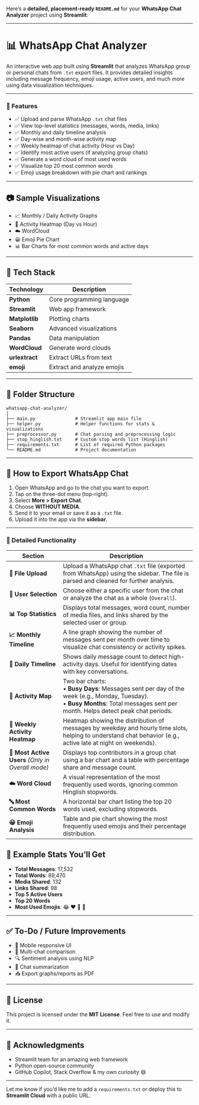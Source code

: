 Here’s a **detailed, placement-ready `README.md`** for your **WhatsApp Chat Analyzer** project using **Streamlit**:

---

# 📊 WhatsApp Chat Analyzer

An interactive web app built using **Streamlit** that analyzes WhatsApp group or personal chats from `.txt` export files. It provides detailed insights including message frequency, emoji usage, active users, and much more using data visualization techniques.

---

### 📌 Features

- ✅ Upload and parse WhatsApp `.txt` chat files  
- ✅ View top-level statistics (messages, words, media, links)  
- ✅ Monthly and daily timeline analysis  
- ✅ Day-wise and month-wise activity map  
- ✅ Weekly heatmap of chat activity (Hour vs Day)  
- ✅ Identify most active users (if analyzing group chats)  
- ✅ Generate a word cloud of most used words  
- ✅ Visualize top 20 most common words  
- ✅ Emoji usage breakdown with pie chart and rankings


---

## 📷 Sample Visualizations

* 📈 Monthly / Daily Activity Graphs
* 📅 Activity Heatmap (Day vs Hour)
* ☁️ WordCloud
* 😀 Emoji Pie Chart
* 📊 Bar Charts for most common words and active days

---

## 🔧 Tech Stack

| Technology     | Description                |
| -------------- | -------------------------- |
| **Python**     | Core programming language  |
| **Streamlit**  | Web app framework          |
| **Matplotlib** | Plotting charts            |
| **Seaborn**    | Advanced visualizations    |
| **Pandas**     | Data manipulation          |
| **WordCloud**  | Generate word clouds       |
| **urlextract** | Extract URLs from text     |
| **emoji**      | Extract and analyze emojis |

---

## 📂 Folder Structure

```plaintext
whatsapp-chat-analyzer/
│
├── main.py               # Streamlit app main file
├── helper.py             # Helper functions for stats & visualizations
├── preprocessor.py       # Chat parsing and preprocessing logic
├── stop_hinglish.txt     # Custom stop words list (Hinglish)
├── requirements.txt      # List of required Python packages
└── README.md             # Project documentation
```
---

## 📁 How to Export WhatsApp Chat

1. Open WhatsApp and go to the chat you want to export.
2. Tap on the three-dot menu (top-right).
3. Select **More > Export Chat**.
4. Choose **WITHOUT MEDIA**.
5. Send it to your email or save it as a `.txt` file.
6. Upload it into the app via the **sidebar**.

---
### 🧩 Detailed Functionality

| Section | Description |
|---------|-------------|
| **📁 File Upload** | Upload a WhatsApp chat `.txt` file (exported from WhatsApp) using the sidebar. The file is parsed and cleaned for further analysis. |
| **👤 User Selection** | Choose either a specific user from the chat or analyze the chat as a whole (`Overall`). |
| **📊 Top Statistics** | Displays total messages, word count, number of media files, and links shared by the selected user or group. |
| **📈 Monthly Timeline** | A line graph showing the number of messages sent per month over time to visualize chat consistency or activity spikes. |
| **📅 Daily Timeline** | Shows daily message count to detect high-activity days. Useful for identifying dates with key conversations. |
| **📆 Activity Map** | Two bar charts:<br>• **Busy Days**: Messages sent per day of the week (e.g., Monday, Tuesday).<br>• **Busy Months**: Total messages sent per month. Helps detect peak chat periods. |
| **🧭 Weekly Activity Heatmap** | Heatmap showing the distribution of messages by weekday and hourly time slots, helping to understand chat behavior (e.g., active late at night on weekends). |
| **🙋 Most Active Users** *(Only in Overall mode)* | Displays top contributors in a group chat using a bar chart and a table with percentage share and message count. |
| **☁️ Word Cloud** | A visual representation of the most frequently used words, ignoring common Hinglish stopwords. |
| **🔤 Most Common Words** | A horizontal bar chart listing the top 20 words used, excluding stopwords. |
| **😀 Emoji Analysis** | Table and pie chart showing the most frequently used emojis and their percentage distribution. |


## 📌 Example Stats You’ll Get

* **Total Messages**: 17,532
* **Total Words**: 89,470
* **Media Shared**: 132
* **Links Shared**: 98
* **Top 5 Active Users**
* **Top 20 Words**
* **Most Used Emojis**: 😂 ❤️ 🙏 🤣

---

## ✅ To-Do / Future Improvements

* 📱 Mobile responsive UI
* 📁 Multi-chat comparison
* 🔍 Sentiment analysis using NLP
* 🧠 Chat summarization
* 📥 Export graphs/reports as PDF

---



## 📜 License

This project is licensed under the **MIT License**. Feel free to use and modify it.

---

## 🔗 Acknowledgments

* Streamlit team for an amazing web framework
* Python open-source community
* GitHub Copilot, Stack Overflow & my own curiosity 😄

---

Let me know if you’d like me to add a `requirements.txt` or deploy this to **Streamlit Cloud** with a public URL.
